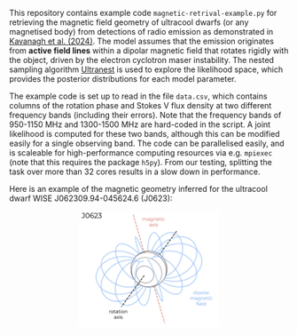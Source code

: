 This repository contains example code ```magnetic-retrival-example.py``` for retrieving the magnetic field geometry of ultracool dwarfs (or any magnetised body) from detections of radio emission as demonstrated in [Kavanagh et al. (2024)](https://arxiv.org/abs/2410.18073). The model assumes that the emission originates from **active field lines** within a dipolar magnetic field that rotates rigidly with the object, driven by the electron cyclotron maser instability. The nested sampling algorithm [Ultranest](https://johannesbuchner.github.io/UltraNest/) is used to explore the likelihood space, which provides the posterior distributions for each model parameter.

The example code is set up to read in the file ```data.csv```, which contains columns of the rotation phase and Stokes V flux density at two different frequency bands (including their errors). Note that the frequency bands of 950-1150 MHz and 1300-1500 MHz are hard-coded in the script. A joint likelihood is computed for these two bands, although this can be modified easily for a single observing band. The code can be parallelised easily, and is scaleable for high-performance computing resources via e.g. ```mpiexec``` (note that this requires the package ```h5py```). From our testing, splitting the task over more than 32 cores results in a slow down in performance.

Here is an example of the magnetic geometry inferred for the ultracool dwarf WISE J062309.94-045624.6 (J0623):

<p align="center">
	<img src="fig.jpg" width="50%"/>
</p>
